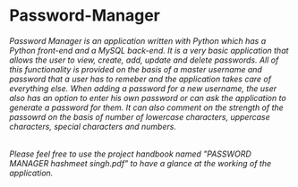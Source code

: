# Password-Manager

###### Password Manager is an application written with Python which has a Python front-end and a MySQL back-end. It is a very basic application that allows the user to view, create, add, update and delete passwords. All of this functionality is provided on the basis of a master username and password that a user has to remeber and the application takes care of everything else. When adding a password for a new username, the user also has an option to enter his own password or can ask the application to generate a password for them. It can also comment on the strength of the passowrd on the basis of number of lowercase characters, uppercase characters, special characters and numbers. 
###### Please feel free to use the project handbook named "PASSWORD MANAGER hashmeet singh.pdf" to have a glance at the working of the application. 

